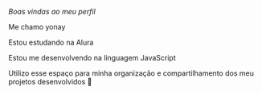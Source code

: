*Boas vindas ao meu perfil*

Me chamo yonay

Estou estudando na Alura

Estou me desenvolvendo na linguagem JavaScript

Utilizo esse espaço para minha organização e compartilhamento dos meu projetos desenvolvidos
🧠
